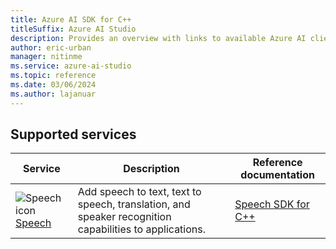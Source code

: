 ```yaml
---
title: Azure AI SDK for C++
titleSuffix: Azure AI Studio
description: Provides an overview with links to available Azure AI client libraries and packages for C++.
author: eric-urban
manager: nitinme
ms.service: azure-ai-studio
ms.topic: reference
ms.date: 03/06/2024
ms.author: lajanuar
---
```


## Supported services

| Service | Description | Reference documentation |
| --- | --- | --- |
| ![Speech icon](../../../media/service-icons/speech.svg) [Speech](../../../speech-service/index.yml) | Add speech to text, text to speech, translation, and speaker recognition capabilities to applications. | [Speech SDK for C++](/cpp/cognitive-services/speech/) |
